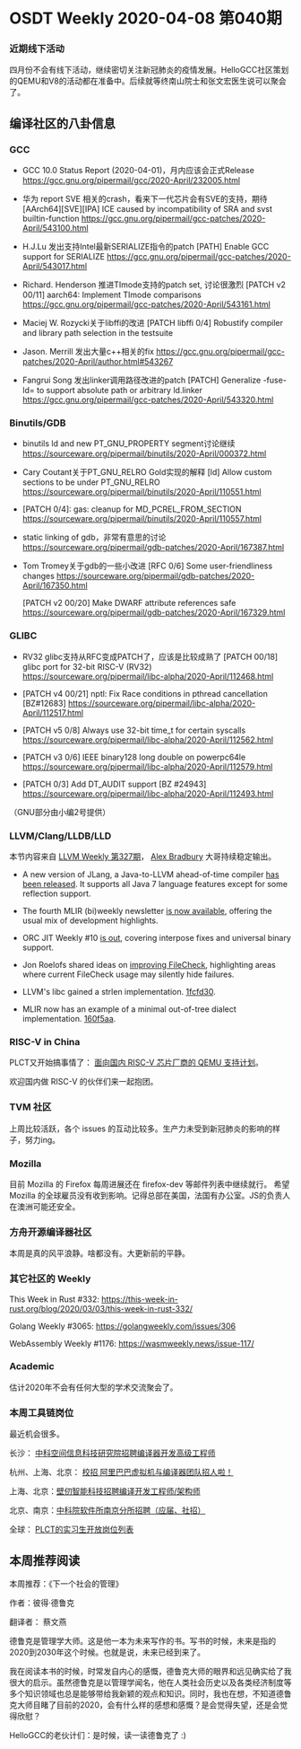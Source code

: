 # OSDT Weekly 2020-04-08 第040期

### 近期线下活动

四月份不会有线下活动，继续密切关注新冠肺炎的疫情发展。HelloGCC社区策划的QEMU和V8的活动都在准备中。后续就等终南山院士和张文宏医生说可以聚会了。

## 编译社区的八卦信息

### GCC

- GCC 10.0 Status Report (2020-04-01)，月内应该会正式Release
  https://gcc.gnu.org/pipermail/gcc/2020-April/232005.html

- 华为 report SVE 相关的crash，看来下一代芯片会有SVE的支持，期待
  [AArch64][SVE][IPA] ICE caused by incompatibility of SRA and svst builtin-function
  https://gcc.gnu.org/pipermail/gcc-patches/2020-April/543100.html

- H.J.Lu 发出支持Intel最新SERIALIZE指令的patch
  [PATH] Enable GCC support for SERIALIZE
  https://gcc.gnu.org/pipermail/gcc-patches/2020-April/543017.html

- Richard. Henderson 推进TImode支持的patch set, 讨论很激烈
  [PATCH v2 00/11] aarch64: Implement TImode comparisons
  https://gcc.gnu.org/pipermail/gcc-patches/2020-April/543161.html
- Maciej W. Rozycki关于libffi的改进
  [PATCH libffi 0/4] Robustify compiler and library path selection in the testsuite

- Jason. Merrill 发出大量c++相关的fix
  https://gcc.gnu.org/pipermail/gcc-patches/2020-April/author.html#543267

- Fangrui Song 发出linker调用路径改进的patch
  [PATCH] Generalize -fuse-ld= to support absolute path or arbitrary ld.linker
  https://gcc.gnu.org/pipermail/gcc-patches/2020-April/543320.html

### Binutils/GDB

- binutils ld and new PT_GNU_PROPERTY segment讨论继续
  https://sourceware.org/pipermail/binutils/2020-April/000372.html

- Cary Coutant关于PT_GNU_RELRO Gold实现的解释
  [ld] Allow custom sections to be under PT_GNU_RELRO
  https://sourceware.org/pipermail/binutils/2020-April/110551.html

- [PATCH 0/4]: gas: cleanup for MD_PCREL_FROM_SECTION
  https://sourceware.org/pipermail/binutils/2020-April/110557.html

- static linking of gdb，非常有意思的讨论
  https://sourceware.org/pipermail/gdb-patches/2020-April/167387.html

- Tom Tromey关于gdb的一些小改进
  [RFC 0/6] Some user-friendliness changes
  https://sourceware.org/pipermail/gdb-patches/2020-April/167350.html

  [PATCH v2 00/20] Make DWARF attribute references safe
  https://sourceware.org/pipermail/gdb-patches/2020-April/167329.html

### GLIBC

- RV32 glibc支持从RFC变成PATCH了，应该是比较成熟了
  [PATCH 00/18] glibc port for 32-bit RISC-V (RV32)
  https://sourceware.org/pipermail/libc-alpha/2020-April/112468.html

- [PATCH v4 00/21] nptl: Fix Race conditions in pthread cancellation [BZ#12683]
  https://sourceware.org/pipermail/libc-alpha/2020-April/112517.html

- [PATCH v5 0/8] Always use 32-bit time_t for certain syscalls
  https://sourceware.org/pipermail/libc-alpha/2020-April/112562.html

- [PATCH v3 0/6] IEEE binary128 long double on powerpc64le
  https://sourceware.org/pipermail/libc-alpha/2020-April/112579.html

- [PATCH 0/3] Add DT_AUDIT support [BZ #24943]
  https://sourceware.org/pipermail/libc-alpha/2020-April/112493.html

（GNU部分由小编2号提供）

### LLVM/Clang/LLDB/LLD

本节内容来自 [LLVM Weekly 第327期](http://llvmweekly.org/issue/327)，
[Alex Bradbury](https://www.linkedin.com/in/alex-bradbury/) 大哥持续稳定输出。


- A new version of JLang, a Java-to-LLVM ahead-of-time compiler [has been
released](http://lists.llvm.org/pipermail/llvm-dev/2020-March/140521.html). It
supports all Java 7 language features except for some reflection support.

- The fourth MLIR (bi)weekly newsletter [is now
available](https://llvm.discourse.group/t/mlir-news-4th-edition-4-3-2020/755),
offering the usual mix of development highlights.

- ORC JIT Weekly #10 [is
out](http://lists.llvm.org/pipermail/llvm-dev/2020-April/140673.html),
covering interpose fixes and universal binary support.

- Jon Roelofs shared ideas on [improving
FileCheck](http://lists.llvm.org/pipermail/llvm-dev/2020-April/140610.html),
highlighting areas where current FileCheck usage may silently hide failures.

- LLVM's libc gained a strlen implementation.
[1fcfd30](https://reviews.llvm.org/rG1fcfd30fae7).

- MLIR now has an example of a minimal out-of-tree dialect implementation.
[160f5aa](https://reviews.llvm.org/rG160f5aa65fa).


### RISC-V in China

PLCT又开始搞事情了： [面向国内 RISC-V 芯片厂商的 QEMU 支持计划](https://mp.weixin.qq.com/s/e5dDHOUY6oz3KBhqCRn5nw)。

欢迎国内做 RISC-V 的伙伴们来一起抱团。

### TVM 社区

上周比较活跃，各个 issues 的互动比较多。生产力未受到新冠肺炎的影响的样子，努力ing。

### Mozilla

目前 Mozilla 的 Firefox 每周进展还在 firefox-dev 等邮件列表中继续就行。
希望 Mozilla 的全球雇员没有收到影响。记得总部在美国，法国有办公室。JS的负责人在澳洲可能还安全。

### 方舟开源编译器社区

本周是真的风平浪静。啥都没有。大更新前的平静。

### 其它社区的 Weekly

This Week in Rust #332:
https://this-week-in-rust.org/blog/2020/03/03/this-week-in-rust-332/

Golang Weekly #3065:
https://golangweekly.com/issues/306

WebAssembly Weekly #1176:
https://wasmweekly.news/issue-117/

### Academic

估计2020年不会有任何大型的学术交流聚会了。

### 本周工具链岗位

最近机会很多。

长沙： [中科空间信息科技研究院招聘编译器开发高级工程师](https://mp.weixin.qq.com/s/ESB_WwS3IJn_UuLif4b9fg)

杭州、上海、北京： [校招 阿里巴巴虚拟机与编译器团队招人啦！](https://mp.weixin.qq.com/s/fSydMJfdAlclZ9lZjMTvmg)

上海、北京：[壁仞智能科技招聘编译开发工程师/架构师](https://mp.weixin.qq.com/s/F6maenedYdtb9GZuKq0p0w)

北京、南京：[中科院软件所南京分所招聘（应届、社招）](https://mp.weixin.qq.com/s/wmKd6WppQ2baYqkNYHrTJg)

全球： [PLCT的实习生开放岗位列表](https://github.com/isrc-cas/PLCT-Weekly/blob/master/open-positions.md)

## 本周推荐阅读

本周推荐：《下一个社会的管理》

作者：彼得·德鲁克

翻译者： 蔡文燕

德鲁克是管理学大师。这是他一本为未来写作的书。写书的时候，未来是指的2020到2030年这个时候。也就是说，未来已经到来了。

我在阅读本书的时候，时常发自内心的感慨，德鲁克大师的眼界和远见确实给了我很大的启示。虽然德鲁克是以管理学闻名，他在人类社会历史以及各类经济制度等多个知识领域也总是能够带给我新颖的观点和知识。同时，我也在想，不知道德鲁克大师目睹了目前的2020，会有什么样的感想和感慨？是会觉得失望，还是会觉得欣慰？

HelloGCC的老伙计们：是时候，读一读德鲁克了 :)
